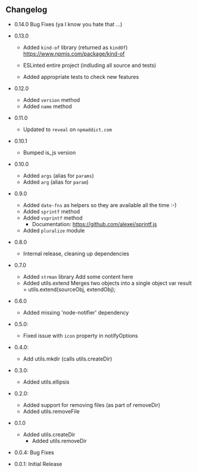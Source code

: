 ## Changelog

- 0.14.0 Bug Fixes (ya I know you hate that ...)

- 0.13.0
  - Added `kind-of` library (returned as `kindOf`)
    https://www.npmjs.com/package/kind-of

  - ESLinted entire project (indluding all source and tests)
  - Added appropriate tests to check new features

- 0.12.0
  - Added `version` method
  - Added `name` method

- 0.11.0
  - Updated to `reveal` on `npmaddict.com`

- 0.10.1
  - Bumped is_js version

- 0.10.0
  - Added `args` (alias for `params`)
  - Added `arg` (alias for `param`)

- 0.9.0
  - Added `date-fns` as helpers so they are available all the time :-)
  - Added `sprintf` method
  - Added `vsprintf` method
    - Documentation:  https://github.com/alexei/sprintf.js
  - Added `pluralize` module

- 0.8.0
  - Internal release, cleaning up dependencies

- 0.7.0
  - Added `strman` library
    Add some content here
  - Added utils.extend
    Merges two objects into a single object
    var result = utils.extend(sourceObj, extendObj);

- 0.6.0
  - Added missing 'node-notifier' dependency

- 0.5.0:
  - Fixed issue with `icon` property in notifyOptions

- 0.4.0:
  - Add utils.mkdir (calls utils.createDir)
- 0.3.0:
  - Added utils.ellipsis

- 0.2.0:
  - Added support for removing files (as part of removeDir)
  - Added utils.removeFile

- 0.1.0
  - Added utils.createDir
	- Added utils.removeDir

- 0.0.4: Bug Fixes
- 0.0.1: Initial Release
